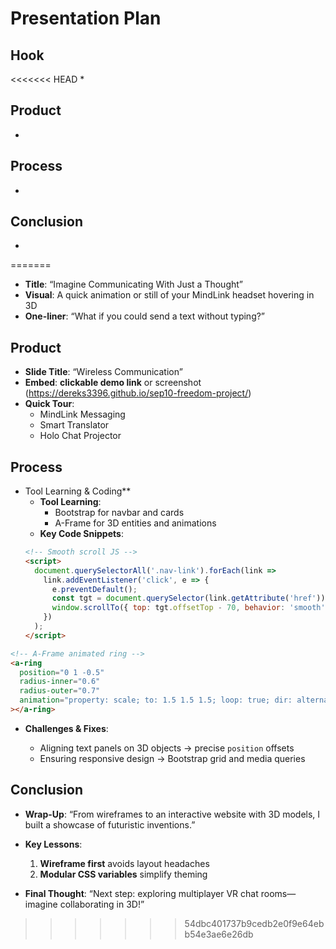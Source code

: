 # Presentation Plan

## Hook
<<<<<<< HEAD
*

## Product
*

## Process
*

## Conclusion
*
=======
* **Title**: “Imagine Communicating With Just a Thought”
* **Visual**: A quick animation or still of your MindLink headset hovering in 3D
* **One-liner**: “What if you could send a text without typing?”

## Product
* **Slide Title**: “Wireless Communication”
* **Embed**: **clickable demo link** or screenshot
  (https://dereks3396.github.io/sep10-freedom-project/)
* **Quick Tour**:
  * MindLink Messaging
  * Smart Translator
  * Holo Chat Projector

## Process

* Tool Learning & Coding**
  * **Tool Learning**:
    * Bootstrap for navbar and cards
    * A-Frame for 3D entities and animations
  * **Key Code Snippets**:
  ```html
  <!-- Smooth scroll JS -->
  <script>
    document.querySelectorAll('.nav-link').forEach(link =>
      link.addEventListener('click', e => {
        e.preventDefault();
        const tgt = document.querySelector(link.getAttribute('href'));
        window.scrollTo({ top: tgt.offsetTop - 70, behavior: 'smooth' });
      })
    );
  </script>


```html
<!-- A-Frame animated ring -->
<a-ring
  position="0 1 -0.5"
  radius-inner="0.6"
  radius-outer="0.7"
  animation="property: scale; to: 1.5 1.5 1.5; loop: true; dir: alternate; dur:1200"
></a-ring>
```

* **Challenges & Fixes**:

  * Aligning text panels on 3D objects → precise `position` offsets
  * Ensuring responsive design → Bootstrap grid and media queries

## Conclusion

* **Wrap-Up**: “From wireframes to an interactive website with 3D models, I built a showcase of futuristic inventions.”
* **Key Lessons**:

  1. **Wireframe first** avoids layout headaches
  2. **Modular CSS variables** simplify theming
* **Final Thought**: “Next step: exploring multiplayer VR chat rooms—imagine collaborating in 3D!”

>>>>>>> 54dbc401737b9cedb2e0f9e64ebb54e3ae6e26db

<!-- EXAMPLE

## Hook
* Verbal riddle of GGD

## Product
* GIF/Demo of example/non-example

## Process
* Flowchart of plan
  * MVP: noun -> door -> yes/no
  * Beyond MVP: noun -> word relation API -> noun API -> yes/no, with counterexample
* Code snippets of:
  * MVP
  * Both APIs
  * Challenge with API keys

## Conclusion
* [URL to project]
* Takeaways
  * Less = more: the heart of the riddle was one line of code; it obviously took more to make the entire thing work, but one complicated line of regular expressions was essentially the solution to the riddle
  * Expect the unexpected: it’s important to budget time for things you don’t account for; for example, I didn’t consider the fact that I would need another entire API to detect nouns
  * Determination is key: ironically enough, I had to make my API keys private. At first, it didn’t seem like it was possible, which meant I couldn’t publish my app. But after all of that hard work, I was determined to find a solution, and I found it in config variables.
* "Presentation can’t, but a speech can"


-->
